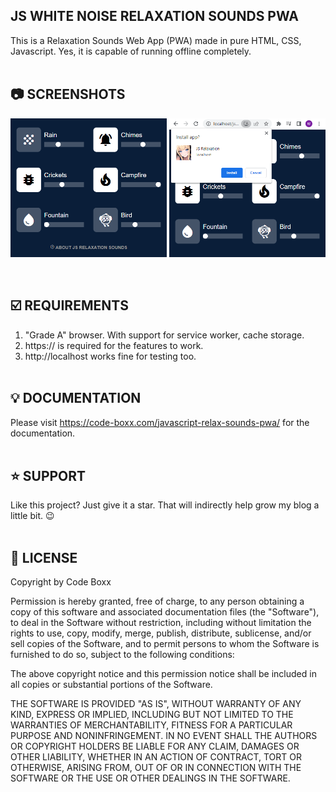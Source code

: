 ## JS WHITE NOISE RELAXATION SOUNDS PWA
This is a Relaxation Sounds Web App (PWA) made in pure HTML, CSS, Javascript. Yes, it is capable of running offline completely.
<br><br>

## :camera: SCREENSHOTS
<p float="left">
  <img width="250" src="https://github.com/code-boxx/js-relax-sounds-pwa/blob/main/assets/relax-sounds-pwa-1.png">
  <img width="250" src="https://github.com/code-boxx/js-relax-sounds-pwa/blob/main/assets/relax-sounds-pwa-2.png">
</p><br>

## :ballot_box_with_check: REQUIREMENTS
1) "Grade A" browser. With support for service worker, cache storage.
2) https:// is required for the features to work.
3) http://localhost works fine for testing too.
<br><br>

## :bulb: DOCUMENTATION
Please visit https://code-boxx.com/javascript-relax-sounds-pwa/ for the documentation.
<br><br>

## :star: SUPPORT
Like this project? Just give it a star. That will indirectly help grow my blog a little bit. :wink:
<br><br>

## :newspaper: LICENSE
Copyright by Code Boxx

Permission is hereby granted, free of charge, to any person obtaining a copy
of this software and associated documentation files (the "Software"), to deal
in the Software without restriction, including without limitation the rights
to use, copy, modify, merge, publish, distribute, sublicense, and/or sell
copies of the Software, and to permit persons to whom the Software is
furnished to do so, subject to the following conditions:

The above copyright notice and this permission notice shall be included in all
copies or substantial portions of the Software.

THE SOFTWARE IS PROVIDED "AS IS", WITHOUT WARRANTY OF ANY KIND, EXPRESS OR
IMPLIED, INCLUDING BUT NOT LIMITED TO THE WARRANTIES OF MERCHANTABILITY,
FITNESS FOR A PARTICULAR PURPOSE AND NONINFRINGEMENT. IN NO EVENT SHALL THE
AUTHORS OR COPYRIGHT HOLDERS BE LIABLE FOR ANY CLAIM, DAMAGES OR OTHER
LIABILITY, WHETHER IN AN ACTION OF CONTRACT, TORT OR OTHERWISE, ARISING FROM,
OUT OF OR IN CONNECTION WITH THE SOFTWARE OR THE USE OR OTHER DEALINGS IN THE
SOFTWARE.